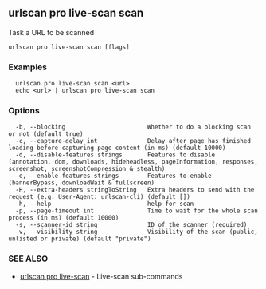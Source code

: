 ## urlscan pro live-scan scan

Task a URL to be scanned

```
urlscan pro live-scan scan [flags]
```

### Examples

```
  urlscan pro live-scan scan <url>
  echo <url> | urlscan pro live-scan scan
```

### Options

```
  -b, --blocking                       Whether to do a blocking scan or not (default true)
  -c, --capture-delay int              Delay after page has finished loading before capturing page content (in ms) (default 10000)
  -d, --disable-features strings       Features to disable (annotation, dom, downloads, hideheadless, pageInformation, responses, screenshot, screenshotCompression & stealth)
  -e, --enable-features strings        Features to enable (bannerBypass, downloadWait & fullscreen)
  -H, --extra-headers stringToString   Extra headers to send with the request (e.g. User-Agent: urlscan-cli) (default [])
  -h, --help                           help for scan
  -p, --page-timeout int               Time to wait for the whole scan process (in ms) (default 10000)
  -s, --scanner-id string              ID of the scanner (required)
  -v, --visibility string              Visibility of the scan (public, unlisted or private) (default "private")
```

### SEE ALSO

* [urlscan pro live-scan](urlscan_pro_live-scan.md)	 - Live-scan sub-commands

